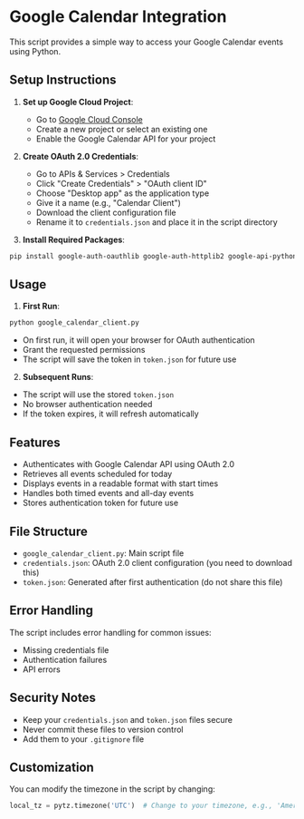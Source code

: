 # Google Calendar Integration

This script provides a simple way to access your Google Calendar events using Python.

## Setup Instructions

1. **Set up Google Cloud Project**:
   - Go to [Google Cloud Console](https://console.cloud.google.com/)
   - Create a new project or select an existing one
   - Enable the Google Calendar API for your project

2. **Create OAuth 2.0 Credentials**:
   - Go to APIs & Services > Credentials
   - Click "Create Credentials" > "OAuth client ID"
   - Choose "Desktop app" as the application type
   - Give it a name (e.g., "Calendar Client")
   - Download the client configuration file
   - Rename it to `credentials.json` and place it in the script directory

3. **Install Required Packages**:
```bash
pip install google-auth-oauthlib google-auth-httplib2 google-api-python-client pytz
```

## Usage

1. **First Run**:
```bash
python google_calendar_client.py
```
- On first run, it will open your browser for OAuth authentication
- Grant the requested permissions
- The script will save the token in `token.json` for future use

2. **Subsequent Runs**:
- The script will use the stored `token.json`
- No browser authentication needed
- If the token expires, it will refresh automatically

## Features

- Authenticates with Google Calendar API using OAuth 2.0
- Retrieves all events scheduled for today
- Displays events in a readable format with start times
- Handles both timed events and all-day events
- Stores authentication token for future use

## File Structure

- `google_calendar_client.py`: Main script file
- `credentials.json`: OAuth 2.0 client configuration (you need to download this)
- `token.json`: Generated after first authentication (do not share this file)

## Error Handling

The script includes error handling for common issues:
- Missing credentials file
- Authentication failures
- API errors

## Security Notes

- Keep your `credentials.json` and `token.json` files secure
- Never commit these files to version control
- Add them to your `.gitignore` file

## Customization

You can modify the timezone in the script by changing:
```python
local_tz = pytz.timezone('UTC')  # Change to your timezone, e.g., 'America/New_York'
``` 